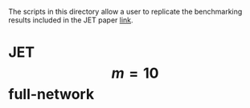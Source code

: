 The scripts in this directory allow a user to replicate the benchmarking results included in the JET paper [link]().

# JET $$m=10$$ full-network
